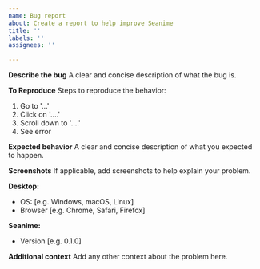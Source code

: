 ```yaml
---
name: Bug report
about: Create a report to help improve Seanime
title: ''
labels: ''
assignees: ''

---
```


**Describe the bug**
A clear and concise description of what the bug is.

**To Reproduce**
Steps to reproduce the behavior:
1. Go to '...'
2. Click on '....'
3. Scroll down to '....'
4. See error

**Expected behavior**
A clear and concise description of what you expected to happen.

**Screenshots**
If applicable, add screenshots to help explain your problem.

**Desktop:**
- OS: [e.g. Windows, macOS, Linux]
- Browser [e.g. Chrome, Safari, Firefox]

**Seanime:**

- Version [e.g. 0.1.0]

**Additional context**
Add any other context about the problem here.
